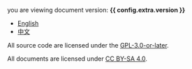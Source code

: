 you are viewing document version: **{{ config.extra.version }}**

- [English](./_en/introduction.md)
- [中文](./_zh/introduction.md)

All source code are licensed under the [GPL-3.0-or-later](https://github.com/sci-hub-p2p/sci-hub-p2p/blob/master/license.txt).

All documents are licensed under [CC BY-SA 4.0](https://creativecommons.org/licenses/by-sa/4.0/deed.en).
